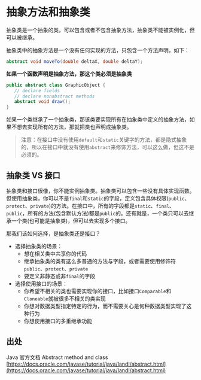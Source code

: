 # 抽象方法和抽象类

抽象类是一个抽象的类，可以包含或者不包含抽象方法，抽象类不能被实例化，但可以被继承。

抽象类中的抽象方法是一个没有任何实现的方法，只包含一个方法声明，如下：

```java
abstract void moveTo(double deltaX, double deltaY);
```

**如果一个函数声明是抽象方法，那这个类必须是抽象类**

```java
public abstract class GraphicObject {
   // declare fields
   // declare nonabstract methods
   abstract void draw();
}
```

如果一个类继承了一个抽象类，那该类要实现所有在抽象类中定义的抽象方法，如果不想去实现所有的方法，那就把类也声明成抽象类。

> 注意：在接口中没有使用`default`和`static`关键字的方法，都是隐式抽象的，所以在接口中就没有使用`abstract`来修饰方法，可以这么做，但这不是必须的。


## 抽象类 VS 接口

抽象类和接口很像，你不能实例抽象类。抽象类可以包含一些没有具体实现函数。但使用抽象类，你可以不是`final`和`static`的字段，定义包含具体权限(`public`、`protect`、`private`)的方法。在接口中，所有的字段都是`static`、`final`、`public`，所有的方法(包含默认方法)都是`public`的。还有就是，一个类只可以去继承一个类(也可能是抽象类)，但可以去实现多个接口。

那我们该如何选择，是抽象类还是接口？

* 选择抽象类的场景：
    * 想在相关类中共享你的代码
    * 继承抽象类的类有这么多普通的方法与字段，或者需要使用修饰符`public`、`protect`、`private`
    * 要定义非静态或非`final`的字段
* 选择使用接口的场景：
    * 你希望不相关的类也需要实现你的接口，比如接口`Comparable`和`Cloneable`就被很多不相关的类实现
    * 你想对数据类型指定特定的行为，而不需要关心是何种数据类型实现了这种行为
    * 你想使用接口的多重继承功能

## 出处

Java 官方文档 Abstract method and class [https://docs.oracle.com/javase/tutorial/java/IandI/abstract.html](https://docs.oracle.com/javase/tutorial/java/IandI/abstract.html)